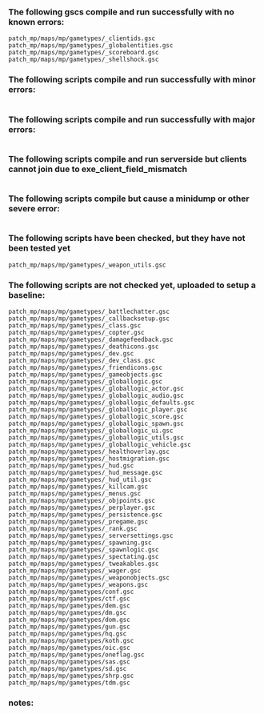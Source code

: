 ### The following gscs compile and run successfully with no known errors:
```
patch_mp/maps/mp/gametypes/_clientids.gsc
patch_mp/maps/mp/gametypes/_globalentities.gsc
patch_mp/maps/mp/gametypes/_scoreboard.gsc
patch_mp/maps/mp/gametypes/_shellshock.gsc
```
### The following scripts compile and run successfully with minor errors:
```
```
### The following scripts compile and run successfully with major errors:
```
```
### The following scripts compile and run serverside but clients cannot join due to exe_client_field_mismatch
```
```
### The following scripts compile but cause a minidump or other severe error:
```
```
### The following scripts have been checked, but they have not been tested yet
```
patch_mp/maps/mp/gametypes/_weapon_utils.gsc
```
### The following scripts are not checked yet, uploaded to setup a baseline:
```
patch_mp/maps/mp/gametypes/_battlechatter.gsc
patch_mp/maps/mp/gametypes/_callbacksetup.gsc
patch_mp/maps/mp/gametypes/_class.gsc
patch_mp/maps/mp/gametypes/_copter.gsc
patch_mp/maps/mp/gametypes/_damagefeedback.gsc
patch_mp/maps/mp/gametypes/_deathicons.gsc
patch_mp/maps/mp/gametypes/_dev.gsc
patch_mp/maps/mp/gametypes/_dev_class.gsc
patch_mp/maps/mp/gametypes/_friendicons.gsc
patch_mp/maps/mp/gametypes/_gameobjects.gsc
patch_mp/maps/mp/gametypes/_globallogic.gsc
patch_mp/maps/mp/gametypes/_globallogic_actor.gsc
patch_mp/maps/mp/gametypes/_globallogic_audio.gsc
patch_mp/maps/mp/gametypes/_globallogic_defaults.gsc
patch_mp/maps/mp/gametypes/_globallogic_player.gsc
patch_mp/maps/mp/gametypes/_globallogic_score.gsc
patch_mp/maps/mp/gametypes/_globallogic_spawn.gsc
patch_mp/maps/mp/gametypes/_globallogic_ui.gsc
patch_mp/maps/mp/gametypes/_globallogic_utils.gsc
patch_mp/maps/mp/gametypes/_globallogic_vehicle.gsc
patch_mp/maps/mp/gametypes/_healthoverlay.gsc
patch_mp/maps/mp/gametypes/_hostmigration.gsc
patch_mp/maps/mp/gametypes/_hud.gsc
patch_mp/maps/mp/gametypes/_hud_message.gsc
patch_mp/maps/mp/gametypes/_hud_util.gsc
patch_mp/maps/mp/gametypes/_killcam.gsc
patch_mp/maps/mp/gametypes/_menus.gsc
patch_mp/maps/mp/gametypes/_objpoints.gsc
patch_mp/maps/mp/gametypes/_perplayer.gsc
patch_mp/maps/mp/gametypes/_persistence.gsc
patch_mp/maps/mp/gametypes/_pregame.gsc
patch_mp/maps/mp/gametypes/_rank.gsc
patch_mp/maps/mp/gametypes/_serversettings.gsc
patch_mp/maps/mp/gametypes/_spawning.gsc
patch_mp/maps/mp/gametypes/_spawnlogic.gsc
patch_mp/maps/mp/gametypes/_spectating.gsc
patch_mp/maps/mp/gametypes/_tweakables.gsc
patch_mp/maps/mp/gametypes/_wager.gsc
patch_mp/maps/mp/gametypes/_weaponobjects.gsc
patch_mp/maps/mp/gametypes/_weapons.gsc
patch_mp/maps/mp/gametypes/conf.gsc
patch_mp/maps/mp/gametypes/ctf.gsc
patch_mp/maps/mp/gametypes/dem.gsc
patch_mp/maps/mp/gametypes/dm.gsc
patch_mp/maps/mp/gametypes/dom.gsc
patch_mp/maps/mp/gametypes/gun.gsc
patch_mp/maps/mp/gametypes/hq.gsc
patch_mp/maps/mp/gametypes/koth.gsc
patch_mp/maps/mp/gametypes/oic.gsc
patch_mp/maps/mp/gametypes/oneflag.gsc
patch_mp/maps/mp/gametypes/sas.gsc
patch_mp/maps/mp/gametypes/sd.gsc
patch_mp/maps/mp/gametypes/shrp.gsc
patch_mp/maps/mp/gametypes/tdm.gsc
```
### notes:
```
```


